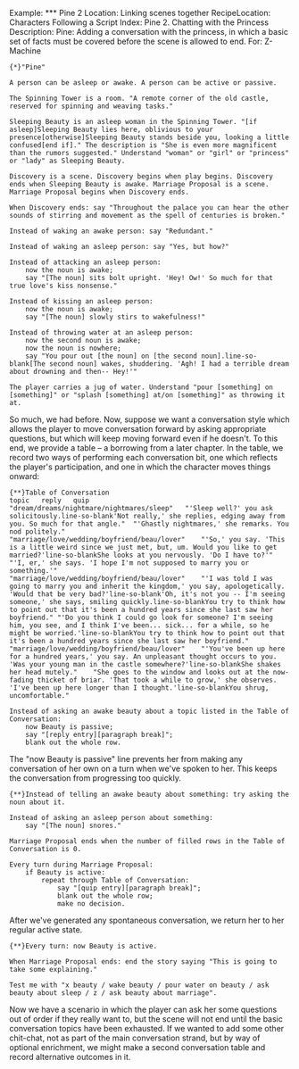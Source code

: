 Example: *** Pine 2
Location: Linking scenes together
RecipeLocation: Characters Following a Script
Index: Pine 2. Chatting with the Princess
Description: Pine: Adding a conversation with the princess, in which a basic set of facts must be covered before the scene is allowed to end.
For: Z-Machine

  

``` inform7
{*}"Pine"

A person can be asleep or awake. A person can be active or passive.

The Spinning Tower is a room. "A remote corner of the old castle, reserved for spinning and weaving tasks."

Sleeping Beauty is an asleep woman in the Spinning Tower. "[if asleep]Sleeping Beauty lies here, oblivious to your presence[otherwise]Sleeping Beauty stands beside you, looking a little confused[end if]." The description is "She is even more magnificent than the rumors suggested." Understand "woman" or "girl" or "princess" or "lady" as Sleeping Beauty.

Discovery is a scene. Discovery begins when play begins. Discovery ends when Sleeping Beauty is awake. Marriage Proposal is a scene. Marriage Proposal begins when Discovery ends.

When Discovery ends: say "Throughout the palace you can hear the other sounds of stirring and movement as the spell of centuries is broken."

Instead of waking an awake person: say "Redundant."

Instead of waking an asleep person: say "Yes, but how?"

Instead of attacking an asleep person:
	now the noun is awake;
	say "[The noun] sits bolt upright. 'Hey! Ow!' So much for that true love's kiss nonsense."

Instead of kissing an asleep person:
	now the noun is awake;
	say "[The noun] slowly stirs to wakefulness!"

Instead of throwing water at an asleep person:
	now the second noun is awake;
	now the noun is nowhere;
	say "You pour out [the noun] on [the second noun].line-so-blank[The second noun] wakes, shuddering. 'Agh! I had a terrible dream about drowning and then-- Hey!'"

The player carries a jug of water. Understand "pour [something] on [something]" or "splash [something] at/on [something]" as throwing it at.
```

  
So much, we had before. Now, suppose we want a conversation style which allows the player to move conversation forward by asking appropriate questions, but which will keep moving forward even if he doesn't. To this end, we provide a table – a borrowing from a later chapter. In the table, we record two ways of performing each conversation bit, one which reflects the player's participation, and one in which the character moves things onward:

  

``` inform7
{**}Table of Conversation
topic	reply	quip
"dream/dreams/nightmare/nightmares/sleep"	"'Sleep well?' you ask solicitously.line-so-blank'Not really,' she replies, edging away from you. So much for that angle."	"'Ghastly nightmares,' she remarks. You nod politely."
"marriage/love/wedding/boyfriend/beau/lover"	"'So,' you say. 'This is a little weird since we just met, but, um. Would you like to get married?'line-so-blankShe looks at you nervously. 'Do I have to?'"	"'I, er,' she says. 'I hope I'm not supposed to marry you or something.'"
"marriage/love/wedding/boyfriend/beau/lover"	"'I was told I was going to marry you and inherit the kingdom,' you say, apologetically. 'Would that be very bad?'line-so-blank'Oh, it's not you -- I'm seeing someone,' she says, smiling quickly.line-so-blankYou try to think how to point out that it's been a hundred years since she last saw her boyfriend."	"'Do you think I could go look for someone? I'm seeing him, you see, and I think I've been... sick... for a while, so he might be worried.'line-so-blankYou try to think how to point out that it's been a hundred years since she last saw her boyfriend."
"marriage/love/wedding/boyfriend/beau/lover"	"'You've been up here for a hundred years,' you say. An unpleasant thought occurs to you. 'Was your young man in the castle somewhere?'line-so-blankShe shakes her head mutely."	"She goes to the window and looks out at the now-fading thicket of briar. 'That took a while to grow,' she observes. 'I've been up here longer than I thought.'line-so-blankYou shrug, uncomfortable."

Instead of asking an awake beauty about a topic listed in the Table of Conversation:
	now Beauty is passive;
	say "[reply entry][paragraph break]";
	blank out the whole row.
```

  
The "now Beauty is passive" line prevents her from making any conversation of her own on a turn when we've spoken to her. This keeps the conversation from progressing too quickly.

  

``` inform7
{**}Instead of telling an awake beauty about something: try asking the noun about it.

Instead of asking an asleep person about something:
	say "[The noun] snores."

Marriage Proposal ends when the number of filled rows in the Table of Conversation is 0.

Every turn during Marriage Proposal:
	if Beauty is active:
		repeat through Table of Conversation:
			say "[quip entry][paragraph break]";
			blank out the whole row;
			make no decision.
```

  
After we've generated any spontaneous conversation, we return her to her regular active state.

  

``` inform7
{**}Every turn: now Beauty is active.

When Marriage Proposal ends: end the story saying "This is going to take some explaining."

Test me with "x beauty / wake beauty / pour water on beauty / ask beauty about sleep / z / ask beauty about marriage".
```

  
Now we have a scenario in which the player can ask her some questions out of order if they really want to, but the scene will not end until the basic conversation topics have been exhausted. If we wanted to add some other chit-chat, not as part of the main conversation strand, but by way of optional enrichment, we might make a second conversation table and record alternative outcomes in it.

